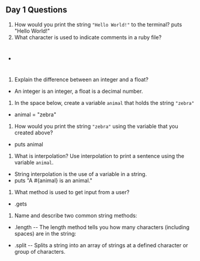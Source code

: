 ## Day 1 Questions

1. How would you print the string `"Hello World!"` to the terminal?
puts "Hello World!"
1. What character is used to indicate comments in a ruby file?
- #
1. Explain the difference between an integer and a float?
- An integer is an integer, a float is a decimal number.
1. In the space below, create a variable `animal` that holds the string `"zebra"`
- animal = "zebra"
1. How would you print the string `"zebra"` using the variable that you created above?
- puts animal
1. What is interpolation? Use interpolation to print a sentence using the variable `animal`.
- String interpolation is the use of a variable in a string.
- puts "A #{animal} is an animal."
1. What method is used to get input from a user?
- .gets
1. Name and describe two common string methods:
- .length -- The length method tells you how many characters (including spaces) are in the string:

- .split -- Splits a string into an array of strings at a defined character or group of characters.
